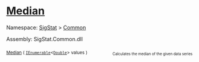 # [Median](./MathHelper-100663401.md)

Namespace: [SigStat]() > [Common](./../README.md)

Assembly: SigStat.Common.dll

<sub>[Median](./MathHelper-100663401.md) ( [`IEnumerable`](https://docs.microsoft.com/en-us/dotnet/api/System.Collections.Generic.IEnumerable-1)\<[`Double`](https://docs.microsoft.com/en-us/dotnet/api/System.Double)> values )</sub>&nbsp; &nbsp; &nbsp; &nbsp; &nbsp; &nbsp; &nbsp; &nbsp; &nbsp;<sub><sub>Calculates the median of the given data series</sub></sub>
